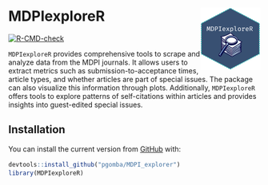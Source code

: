 # MDPIexploreR <img src="man/figures/logo.png" align="right" height="125"/>

<!-- badges: start -->

[![R-CMD-check](https://github.com/pgomba/MDPI_explorer/actions/workflows/R-CMD-check.yaml/badge.svg)](https://github.com/pgomba/MDPI_explorer/actions/workflows/R-CMD-check.yaml)

<!-- badges: end -->

`MDPIexploreR` provides comprehensive tools to scrape and analyze data from the MDPI journals. It allows users to extract metrics such as submission-to-acceptance times, article types, and whether articles are part of special issues. The package can also visualize this information through plots. Additionally, `MDPIexploreR` offers tools to explore patterns of self-citations within articles and provides insights into guest-edited special issues.

## Installation

You can install the current version from [GitHub](https://github.com/) with:

``` r
devtools::install_github("pgomba/MDPI_explorer")
library(MDPIexploreR)
```
